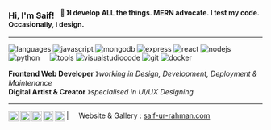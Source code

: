 ### Hi, I'm Saif! &nbsp;&nbsp;<sup>👾 &#12299;I develop ALL the things. MERN advocate. I test my code. Occasionally, I design.</sup>

----

![languages](https://img.shields.io/static/v1?label=&message=languages:&color=111&style=flat-square)
![javascript](https://img.shields.io/static/v1?logo=javascript&label=&message=javascript&color=36465D&logoColor=AAA&style=flat-square&link=)
![mongodb](https://img.shields.io/static/v1?logo=mongodb&label=&message=mongodb&color=36465D&logoColor=AAA&style=flat-square)
![express](https://img.shields.io/static/v1?logo=express&label=&message=express&color=36465D&logoColor=AAA&style=flat-square)
![react](https://img.shields.io/static/v1?logo=react&label=&message=react&color=36465D&logoColor=AAA&style=flat-square)
![nodejs](https://img.shields.io/static/v1?logo=node.js&label=&message=node.js&color=36465D&logoColor=AAA&style=flat-square)
![python](https://img.shields.io/static/v1?logo=python&label=&message=python&color=36465D&logoColor=AAA&style=flat-square)
&nbsp;&nbsp;&nbsp;
![tools](https://img.shields.io/static/v1?label=&message=tools:&color=111&style=flat-square)
![visualstudiocode](https://img.shields.io/static/v1?logo=visualstudiocode&label=&message=visualstudiocode&color=36465D&logoColor=AAA&style=flat-square)
![git](https://img.shields.io/static/v1?logo=git&label=&message=git&color=36465D&logoColor=AAA&style=flat-square)
![docker](https://img.shields.io/static/v1?logo=docker&label=&message=docker&color=36465D&logoColor=AAA&style=flat-square)
&nbsp;&nbsp;&nbsp;

**Frontend Web Developer** &#12299;_working in Design, Development, Deployment & Maintenance_
<br/>
**Digital Artist & Creator** &#12299;_specialised in UI/UX Designing_

----

<a href="https://twitter.com/benignantblade">
  <img align="left" alt="Saif's Twitter" width="20px" src="https://simpleicons.vercel.app/x/495f7e" />
</a>
<a href="https://www.instagram.com/benignantblade/">
  <img align="left" alt="Saif's Instagram" width="20px" src="https://simpleicons.now.sh/instagram/495f7e" />
</a>
<a href="https://www.linkedin.com/in/saifrrahman/">
  <img align="left" alt="Saif's LinkedIn" width="20px" src="https://simpleicons.now.sh/linkedin/495f7e" />
</a>
<a href="https://dribbble.com/saifrrahman">
  <img align="left" alt="Saif's Dribbble" width="20px" src="https://simpleicons.vercel.app/dribbble/495f7e" />
</a>
<a href="https://www.behance.net/saifrrahman">
  <img align="left" alt="Saif's Behance" width="20px" src="https://simpleicons.now.sh/behance/495f7e" />
</a>

| &nbsp;&nbsp;&nbsp; Website & Gallery : [saif-ur-rahman.com](https://www.saif-ur-rahman.com/) &nbsp;&nbsp;&nbsp; &nbsp;&nbsp;&nbsp; 
